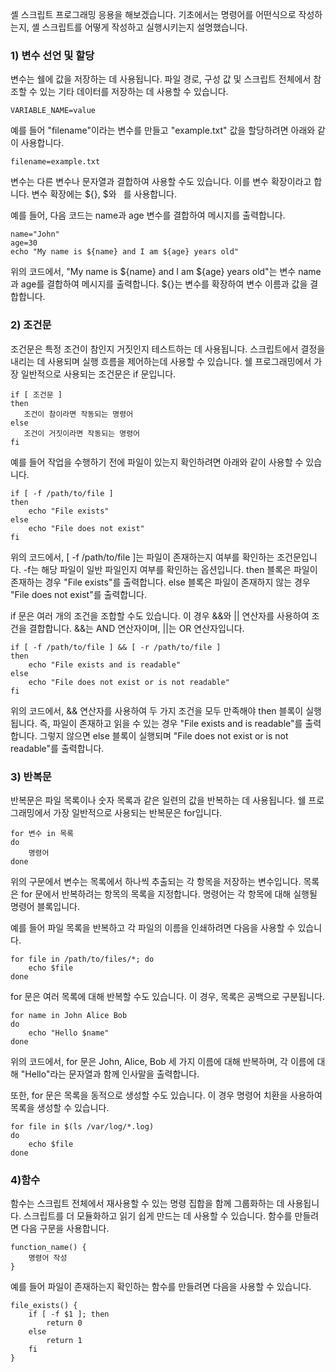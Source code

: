 
셸 스크립트 프로그래밍 응용을 해보겠습니다.
기초에서는 명령어를 어떤식으로 작성하는지, 셸 스크립트를 어떻게 작성하고 실행시키는지 설명했습니다.


### 1) 변수 선언 및 할당
변수는 쉘에 값을 저장하는 데 사용됩니다. 
파일 경로, 구성 값 및 스크립트 전체에서 참조할 수 있는 기타 데이터를 저장하는 데 사용할 수 있습니다.
```shell
VARIABLE_NAME=value
```

예를 들어 "filename"이라는 변수를 만들고 "example.txt" 값을 할당하려면 아래와 같이 사용합니다.
```shell
filename=example.txt
```

변수는 다른 변수나 문자열과 결합하여 사용할 수도 있습니다. 
이를 변수 확장이라고 합니다. 변수 확장에는 ${}, $와 ` `를 사용합니다.

예를 들어, 다음 코드는 name과 age 변수를 결합하여 메시지를 출력합니다.

```shell
name="John"
age=30
echo "My name is ${name} and I am ${age} years old"
```
위의 코드에서, "My name is ${name} and I am ${age} years old"는 변수 name과 age를 결합하여 메시지를 출력합니다. 
${}는 변수를 확장하여 변수 이름과 값을 결합합니다.

### 2) 조건문
조건문은 특정 조건이 참인지 거짓인지 테스트하는 데 사용됩니다. 
스크립트에서 결정을 내리는 데 사용되며 실행 흐름을 제어하는​​데 사용할 수 있습니다. 
쉘 프로그래밍에서 가장 일반적으로 사용되는 조건문은 if 문입니다.
```shell
if [ 조건문 ]
then
   조건이 참이라면 작동되는 명령어
else
   조건이 거짓이라면 작동되는 명령어
fi
```

예를 들어 작업을 수행하기 전에 파일이 있는지 확인하려면 아래와 같이 사용할 수 있습니다.

```shell
if [ -f /path/to/file ]
then
    echo "File exists"
else
    echo "File does not exist"
fi
```

위의 코드에서, [ -f /path/to/file ]는 파일이 존재하는지 여부를 확인하는 조건문입니다. 
-f는 해당 파일이 일반 파일인지 여부를 확인하는 옵션입니다. 
then 블록은 파일이 존재하는 경우 "File exists"를 출력합니다. else 블록은 파일이 존재하지 않는 경우 "File does not exist"를 출력합니다.

if 문은 여러 개의 조건을 조합할 수도 있습니다.
 이 경우 &&와 || 연산자를 사용하여 조건을 결합합니다. &&는 AND 연산자이며, ||는 OR 연산자입니다.

```shell
if [ -f /path/to/file ] && [ -r /path/to/file ]
then
    echo "File exists and is readable"
else
    echo "File does not exist or is not readable"
fi
```
위의 코드에서, && 연산자를 사용하여 두 가지 조건을 모두 만족해야 then 블록이 실행됩니다. 
즉, 파일이 존재하고 읽을 수 있는 경우 "File exists and is readable"를 출력합니다. 
그렇지 않으면 else 블록이 실행되며 "File does not exist or is not readable"를 출력합니다.


### 3) 반복문
반복문은 파일 목록이나 숫자 목록과 같은 일련의 값을 반복하는 데 사용됩니다. 
쉘 프로그래밍에서 가장 일반적으로 사용되는 반복문은 for입니다.
```shell
for 변수 in 목록
do
    명령어
done
```
위의 구문에서 변수는 목록에서 하나씩 추출되는 각 항목을 저장하는 변수입니다. 
목록은 for 문에서 반복하려는 항목의 목록을 지정합니다. 
명령어는 각 항목에 대해 실행될 명령어 블록입니다.

예를 들어 파일 목록을 반복하고 각 파일의 이름을 인쇄하려면 다음을 사용할 수 있습니다.

```shell
for file in /path/to/files/*; do
    echo $file
done
```

for 문은 여러 목록에 대해 반복할 수도 있습니다. 이 경우, 목록은 공백으로 구분됩니다.

```shell
for name in John Alice Bob
do
    echo "Hello $name"
done
```
위의 코드에서, for 문은 John, Alice, Bob 세 가지 이름에 대해 반복하며, 
각 이름에 대해 "Hello"라는 문자열과 함께 인사말을 출력합니다.

또한, for 문은 목록을 동적으로 생성할 수도 있습니다. 이 경우 명령어 치환을 사용하여 목록을 생성할 수 있습니다.

```shell
for file in $(ls /var/log/*.log)
do
    echo $file
done
```

### 4)함수
함수는 스크립트 전체에서 재사용할 수 있는 명령 집합을 함께 그룹화하는 데 사용됩니다. 
스크립트를 더 모듈화하고 읽기 쉽게 만드는 데 사용할 수 있습니다. 
함수를 만들려면 다음 구문을 사용합니다.
```shell
function_name() {
    명령어 작성
}
```

예를 들어 파일이 존재하는지 확인하는 함수를 만들려면 다음을 사용할 수 있습니다.
```shell
file_exists() {
    if [ -f $1 ]; then
        return 0
    else
        return 1
    fi
}
```